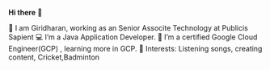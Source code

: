 **Hi there** 👋

  👀 I am Giridharan, working as an Senior Associte Technology at Publicis Sapient
💻 I’m a Java Application Developer.
🌱 I’m a certified Google Cloud Engineer(GCP) , learning more in GCP.
💞️ Interests: Listening songs, creating content, Cricket,Badminton

